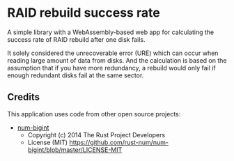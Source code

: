 # RAID rebuild success rate

A simple library with a WebAssembly-based web app for calculating the
success rate of RAID rebuild after one disk fails.

It solely considered the unrecoverable error (URE) which can occur when
reading large amount of data from disks. And the calculation is based
on the assumption that if you have more redundancy, a rebuild would only
fail if enough redundant disks fail at the same sector.

## Credits

This application uses code from other open source projects:
* [num-bigint](https://github.com/rust-num/num-bigint)
    * Copyright (c) 2014 The Rust Project Developers
    * License (MIT) https://github.com/rust-num/num-bigint/blob/master/LICENSE-MIT
